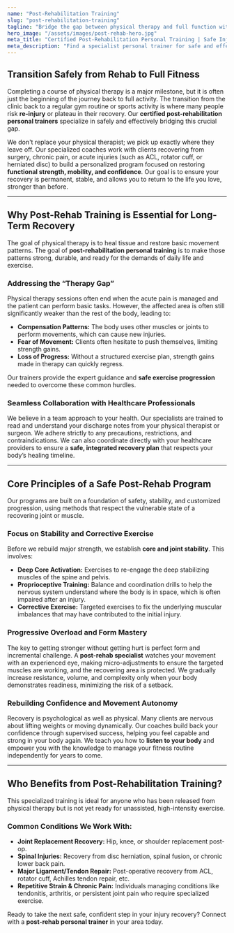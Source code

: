 ```yaml
---
name: "Post-Rehabilitation Training"
slug: "post-rehabilitation-training"
tagline: "Bridge the gap between physical therapy and full function with a certified post-rehab personal trainer."
hero_image: "/assets/images/post-rehab-hero.jpg"
meta_title: "Certified Post-Rehabilitation Personal Training | Safe Injury Recovery"
meta_description: "Find a specialist personal trainer for safe and effective injury recovery. Our post-rehab programs focus on stability, strength, and confidence after physical therapy or surgery."
---
```

## Transition Safely from Rehab to Full Fitness

Completing a course of physical therapy is a major milestone, but it is often just the beginning of the journey back to full activity. The transition from the clinic back to a regular gym routine or sports activity is where many people risk **re-injury** or plateau in their recovery. Our **certified post-rehabilitation personal trainers** specialize in safely and effectively bridging this crucial gap.

We don't replace your physical therapist; we pick up exactly where they leave off. Our specialized coaches work with clients recovering from surgery, chronic pain, or acute injuries (such as ACL, rotator cuff, or herniated disc) to build a personalized program focused on restoring **functional strength, mobility, and confidence**. Our goal is to ensure your recovery is permanent, stable, and allows you to return to the life you love, stronger than before.

---

## Why Post-Rehab Training is Essential for Long-Term Recovery

The goal of physical therapy is to heal tissue and restore basic movement patterns. The goal of **post-rehabilitation personal training** is to make those patterns strong, durable, and ready for the demands of daily life and exercise.

### Addressing the “Therapy Gap”
Physical therapy sessions often end when the acute pain is managed and the patient can perform basic tasks. However, the affected area is often still significantly weaker than the rest of the body, leading to:
* **Compensation Patterns:** The body uses other muscles or joints to perform movements, which can cause new injuries.
* **Fear of Movement:** Clients often hesitate to push themselves, limiting strength gains.
* **Loss of Progress:** Without a structured exercise plan, strength gains made in therapy can quickly regress.

Our trainers provide the expert guidance and **safe exercise progression** needed to overcome these common hurdles.

### Seamless Collaboration with Healthcare Professionals
We believe in a team approach to your health. Our specialists are trained to read and understand your discharge notes from your physical therapist or surgeon. We adhere strictly to any precautions, restrictions, and contraindications. We can also coordinate directly with your healthcare providers to ensure a **safe, integrated recovery plan** that respects your body’s healing timeline.

---

## Core Principles of a Safe Post-Rehab Program

Our programs are built on a foundation of safety, stability, and customized progression, using methods that respect the vulnerable state of a recovering joint or muscle.

### Focus on Stability and Corrective Exercise
Before we rebuild major strength, we establish **core and joint stability**. This involves:
* **Deep Core Activation:** Exercises to re-engage the deep stabilizing muscles of the spine and pelvis.
* **Proprioceptive Training:** Balance and coordination drills to help the nervous system understand where the body is in space, which is often impaired after an injury.
* **Corrective Exercise:** Targeted exercises to fix the underlying muscular imbalances that may have contributed to the initial injury.

### Progressive Overload and Form Mastery
The key to getting stronger without getting hurt is perfect form and incremental challenge. A **post-rehab specialist** watches your movement with an experienced eye, making micro-adjustments to ensure the targeted muscles are working, and the recovering area is protected. We gradually increase resistance, volume, and complexity only when your body demonstrates readiness, minimizing the risk of a setback.

### Rebuilding Confidence and Movement Autonomy
Recovery is psychological as well as physical. Many clients are nervous about lifting weights or moving dynamically. Our coaches build back your confidence through supervised success, helping you feel capable and strong in your body again. We teach you how to **listen to your body** and empower you with the knowledge to manage your fitness routine independently for years to come.

---

## Who Benefits from Post-Rehabilitation Training?

This specialized training is ideal for anyone who has been released from physical therapy but is not yet ready for unassisted, high-intensity exercise.

### Common Conditions We Work With:
* **Joint Replacement Recovery:** Hip, knee, or shoulder replacement post-op.
* **Spinal Injuries:** Recovery from disc herniation, spinal fusion, or chronic lower back pain.
* **Major Ligament/Tendon Repair:** Post-operative recovery from ACL, rotator cuff, Achilles tendon repair, etc.
* **Repetitive Strain & Chronic Pain:** Individuals managing conditions like tendonitis, arthritis, or persistent joint pain who require specialized exercise.

Ready to take the next safe, confident step in your injury recovery? Connect with a **post-rehab personal trainer** in your area today.